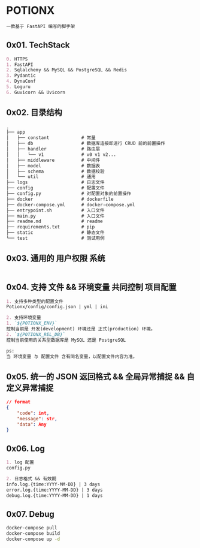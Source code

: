 # POTIONX

```markdown
一款基于 FastAPI 编写的脚手架
```

## 0x01. TechStack
```markdown
0. HTTPS
1. FastAPI
2. Sqlalchemy && MySQL && PostgreSQL && Redis
3. Pydantic
4. DynaConf
5. Loguru
6. Guvicorn && Uvicorn
```


## 0x02. 目录结构
```markdown
.
├── app
│   ├── constant            # 常量
│   ├── db                  # 数据库连接即进行 CRUD 前的前置操作
│   ├── handler             # 路由层
│   │   └── v1              # v0 v1 v2...
│   ├── middleware          # 中间件
│   ├── model               # 数据表
│   ├── schema              # 数据校验
│   └── util                # 通用
├── logs                    # 日志文件
├── config                  # 配置文件
├── config.py               # 对配置对象的前置操作
├── docker                  # dockerfile
├── docker-compose.yml      # docker-compose.yml
├── entrypoint.sh           # 入口文件
├── main.py                 # 入口文件
├── readme.md               # readme
├── requirements.txt        # pip
├── static                  # 静态文件
└── test                    # 测试用例
```


## 0x03. 通用的 用户权限 系统
```markdown

```


## 0x04. 支持 文件 && 环境变量 共同控制 项目配置
```markdown
1. 支持多种类型的配置文件
Potionx/config/config.json | yml | ini

2. 支持环境变量
1. `${POTIONX_ENV}` 
控制当前是 开发(development) 环境还是 正式(production) 环境。
2. `${POTIONX_REL_DB}`
控制当前使用的关系型数据库是 MySQL 还是 PostgreSQL

ps:
当 环境变量 与 配置文件 含有同名变量，以配置文件内容为准。
```

## 0x05. 统一的 JSON 返回格式 && 全局异常捕捉 && 自定义异常捕捉
```json
// format
{
    "code": int,
    "message": str,
    "data": Any
}
```

## 0x06. Log
```markdown
1. log 配置
config.py

2. 日志格式 && 有效期 
info.log.{time:YYYY-MM-DD} | 3 days
error.log.{time:YYYY-MM-DD} | 3 days
debug.log.{time:YYYY-MM-DD} | 1 days
```


## 0x07. Debug
```bash
docker-compose pull
docker-compose build
docker-compose up -d
```